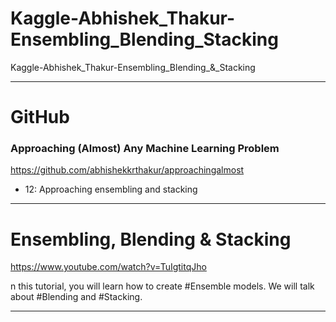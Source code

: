 # Kaggle-Abhishek_Thakur-Ensembling_Blending_Stacking
Kaggle-Abhishek_Thakur-Ensembling_Blending_&amp;_Stacking

-------

# GitHub
### Approaching (Almost) Any Machine Learning Problem
https://github.com/abhishekkrthakur/approachingalmost

- 12: Approaching ensembling and stacking

-------




# Ensembling, Blending & Stacking
https://www.youtube.com/watch?v=TuIgtitqJho

n this tutorial, you will learn how to create #Ensemble​ models. We will talk about #Blending​ and #Stacking​.



-------


